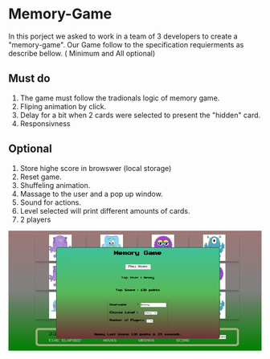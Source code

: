 # Memory-Game

In this porject we asked to work in a team of 3 developers to create a "memory-game".
Our Game follow to the specification requierments as describe bellow. ( Minimum and All optional)

## Must do

1. The game must follow the tradionals logic of memory game.
2. Fliping animation by click.
3. Delay for a bit when 2 cards were selected to present the "hidden" card.
4. Responsivness

## Optional

1. Store highe score in browswer (local storage)
2. Reset game.
3. Shuffeling animation.
4. Massage to the user and a pop up window.
5. Sound for actions.
6. Level selected will print different amounts of cards.
7. 2 players

![This is an image](./images/GameImg.png)
